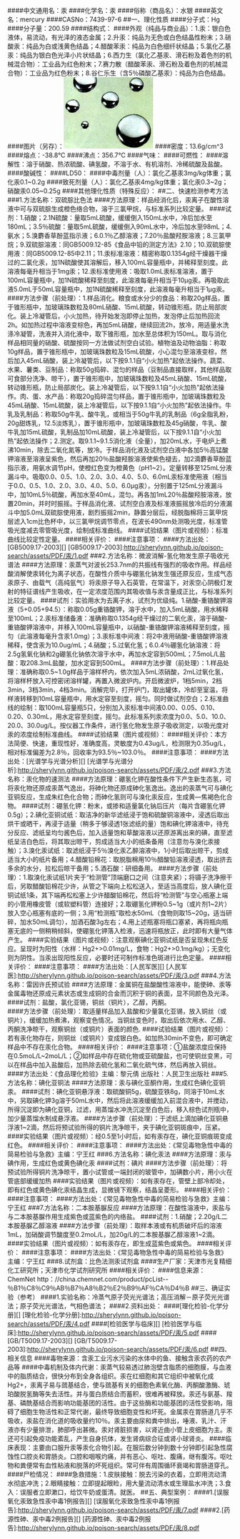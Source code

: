 ####中文通用名：汞
####化学名：汞
####俗称（商品名）：水银
####英文名：mercury
####CASNo：7439-97-6
##一、理化性质
####分子式：Hg
####分子量：200.59
####结构式：
####外观（纯品与商业品）：1.汞：银白色液体，易流动，有光泽的液态金属；2.升汞：纯品为无色或白色结晶性粉末；3.硝酸汞：纯品为白或浅黄色结晶；4.醋酸苯汞：纯品为白色细纤状结晶；5.氯化乙基汞：纯品为银白色光泽小片状结晶；6.西力生（氯化乙基汞、滑石粉及着色剂的机械混合物）：工业品为红色粉末；7.赛力散（醋酸苯汞、滑石粉及着色剂的机械混合物）：工业品为红色粉末；8.谷仁乐生（含5％磷酸乙基汞）：纯品为白色结晶。
####图片（另存）：![外观](./assets/duwu/汞/@1外观.jpg)
####密度：13.6g/cm^3
####熔点：-38.8℃
####沸点：356.7℃
####气味：
####可燃性：
####溶解性：溶于硝酸、热浓硫酸、碘氢酸，不溶于水、有机溶剂、冷稀硫酸及盐酸。
####酸碱性：
####LD50：
####中毒剂量（人）：氯化乙基汞3mg/kg体重；氯化汞0.1~0.2g
####致死剂量（人）：氯化乙基汞4mg/kg体重；氯化汞0.3~2g；硝酸汞0.05~0.25g
####其他理化性质（特殊反应）：
##二、快速检测参考方法
###1.方法名称：双硫腙比色法
####方法原理：样品经消化后，汞离子在酸性溶液中可与双硫腙生成橙色络合物，溶于三氯甲烷，与标准系列比较定量。
####试剂：1.硝酸；2.1N硫酸：量取5mL硫酸，缓缓倒入150mL水中，冷后加水至180mL；3.5％硫酸：量取5mL硫酸，缓缓倒入90mL水中，冷后加水至98mL；4.氨水；5.溴麝香草酚蓝指示液；6.0.1％乙醇溶液；7.20％盐酸羟胺溶液；8.三氯甲烷；9.双硫腙溶液：同GB5009.12-85《食品中铅的测定方法》2.10；10.双硫腙使用液：同GB5009.12-85中2.11；11.汞标准溶液：精密称取0.1354g经干燥器干燥过的二氯化汞，加1N硫酸使其溶解后，移入100mL容量瓶中，并稀释至刻度。此溶液每毫升相当于1mg汞；12.汞标准使用液：吸取1.0mL汞标准溶液，置于100mL容量瓶中，加1N硫酸稀释至刻度，此溶液每毫升相当于10μg汞。再吸取此液5.0mL于50mL容量瓶中，加1N硫酸稀释至刻度，此溶液每毫升相当于1μg汞。
####方法步骤（前处理）：1.样品消化。粮食或水分少的食品：称取20g样品，置于锥形瓶中，加玻璃珠数粒及80mL硝酸、15mL硫酸，转动锥形瓶，防止局部炭化。装上冷凝管后，小火加热，待开始发泡即停止加热，发泡停止后加热回流2h。如加热过程中溶液变棕色，再加5mL硝酸，继续回流2h，放冷，用适量水洗涤冷凝管，洗液并入消化液中，取下锥形瓶，加水至总体积为150mL。取与消化样品相同量的硝酸、硫酸按同一方法做试剂空白试验。植物油及动物油脂：称取10g样品，置于锥形瓶中，加玻璃珠数粒及15mL硫酸，小心混匀至溶液变棕，然后加入45mL硝酸，装上冷凝管后，以下按9.1.1自“小火加热”起依法操作。蔬菜、水果、薯类、豆制品：称取50g捣碎、混匀的样品（豆制品直接取样，其他样品取可食部分洗净、晾干），置于锥形瓶中，加玻璃珠数粒及45mL硝酸、15mL硫酸，转动锥形瓶，防止局部炭化。装上冷凝管后，以下按9.1.1自“小火加热”起依法操作。肉、蛋、水产品：称取20g捣碎混匀样品，置于锥形瓶中，加玻璃珠数粒及45mL硝酸、15mL硫酸，装上冷凝管后，以下按9.1.1自“小火加热”起依法操作。牛乳及乳制品：称取50g牛乳、酸牛乳，或相当于50g牛乳的乳制品（6g全脂乳粉，20g甜炼乳，12.5淡炼乳），置于锥形瓶中，加玻璃珠数粒及45g硝酸，牛乳、酸牛乳加15mL硫酸，乳制品加10mL硫酸，装上冷凝管后，以下按9.1.1自“小火加热”起依法操作；2.测定。取9.1.1~9.1.5消化液（全量），加20mL水，于电炉上煮沸10min，除去二氧化氮等，放冷。于样品消化液及试剂空白液中各加5％高锰酸钾溶液至溶液呈紫色，然后再加20％盐酸羟胺溶液使紫色褪去，加2滴麝香草酚蓝指示液，用氨水调节pH，使橙红色变为橙黄色（pH1~2）。定量转移至125mL分液漏斗中。吸取0.0、0.5、1.0、2.0、3.0、4.0、5.0、6.0mL汞标准使用液（相当于0.0、0.5、1.0、2.0、3.0、4.0、5.0、6.0μg汞），分别置于125mL分液漏斗中，加10mL5％硫酸，再加水至40mL，混匀。再各加1mL20％盐酸羟胺溶液，放置20min，并时时振摇。于样品消化液、试剂空白液及标准液振摇放冷后的分液漏斗中加5.0mL双硫腙使用液，剧烈振摇2min，静置分层后，经脱脂棉将三氯甲烷层滤入1cm比色杯中，以三氯甲烷调节零点，在波长490nm处测吸光度，标准管吸光度减去零管吸光度，绘制成标准曲线。
####试验结果（图片或视频）：标准曲线比较定性定量。
####相关评价：
####注意事项：
####方法出处：[GB5009.17-2003][]
[GB5009.17-2003]:http://sherylynn.github.io/poison-search/assets/PDF/汞/1.pdf
###2.方法名称：微波消解-氢化物发生原子吸收光谱法
####方法原理：汞蒸气对波长253.7nm的共振线有强烈的吸收作用。样品经酸消解使汞转化为离子状态，在酸性介质中与硼氢化钠发生强还原反应，生成气态汞原子、由载气（高纯氩气）将汞原子导入石英管，在常温下，对汞空心阴极灯发射的特征谱线产生吸收，在一定浓度范围内其吸收值与汞含量成正比，与标准系列比较定量。
####试剂：实验用水为去离子水，试剂为优级纯。1.硝酸-重铬酸钾溶液（5+0.05+94.5）：称取0.05g重铬酸钾，溶于水中，加入5mL硝酸，用水稀释至100mL；2.汞标准储备液：准确称取0.1354g经干燥过的二氧化汞，溶于硝酸-重铬酸钾溶液中，并移入100mL容量瓶中，以硝酸-重铬酸钾溶液稀释至刻度，摇匀（此溶液每毫升含汞1.0mg）；3.汞标准中间液：将2中液用硝酸-重铬酸钾溶液稀释，使含汞为10.0ug/mL；4.硝酸；5.过氧化氢；6.0.4％硼氢化钠溶液：将2.5g氢氧化钠和2g硼氢化钠依次溶于水中，再加水定容到500mL；7.5moL/L盐酸：取208.3mL盐酸，加水定容到500mL。
####方法步骤（前处理）：1.样品处理：准确称取0.5~1.0g样品于溶样杯内，依次加入5mL浓硝酸，2mL过氧化氢，将溶样杯放入可控密闭溶样罐，再置入微波炉内。开启微波炉，1档5min，2档3min，3档3min，4档3min。消解完毕，打开炉门，取出罐体，冷却至室温，将样液转移到10mL容量瓶中，用水定容至刻度，摇匀。同时做试剂空白；2.标准曲线的绘制：取100mL容量瓶5只，分别加入汞标准中间液0.00、0.05、0.10、0.20、0.30mL，用水定容至刻度，摇匀。此标准系列汞浓度为0.0、5.0、10.0、20.0、30.0ug/L。按仪器工作条件，进行氢化物发生原子吸收测定，以吸光度对汞的浓度绘制标准曲线。
####试验结果（图片或视频）：
####相关评价：本方法简便、快速，重现性好，准确度高，灵敏度为0.43ug/L，检测限为0.35ug/L，相对标准偏差为2.8％，回收率为93.5％~103.0％。
####注意事项：
####方法出处：[光谱学与光谱分析][]
[光谱学与光谱分析]:http://sherylynn.github.io/poison-search/assets/PDF/汞/2.pdf
###3.方法名称：汞化物的速测法
####方法原理：硼氢化钾在酸性条件下产生新生态氢，可将汞化物还原成汞蒸气逸出，将砷化物还原成砷化氢逸出。逸出的汞蒸气可与碘化亚铜反应，生成朱红色化合物；而砷化氢则可与溴化汞反应，生成黄—焦褐色化合物。
####试剂：硼氢化钾：粉末，或掺和适量氯化钠后压片（每片含硼氢化钾0.5g）；2.碘化亚铜试纸：取洁净的新华滤纸浸于饱和硫酸铜溶液中，浸透后取出烘干或晒干，再浸于适量（稍多于够浸透1张滤纸的量）饱和碘化钾溶液中，待充分反应、滤纸呈均匀酱色后，加入适量饱和草酸溶液以还原游离出来的碘，直至滤纸呈洁白色后，将其取出晾干，剪成适当大小的纸条备用（注意勿与溴化汞接触）；3.溴化汞试纸：取滤纸浸于5％溴化汞乙醉溶液中，1小时后取出晾干，剪成适当大小的纸片备用；4.醋酸铅棉花：取脱脂棉用10％醋酸铅溶液浸透，取出挤去多余的水分，拉松后晾干备用；5.酒石酸：研细备用。
####方法步骤（前处理）：1.取溴化汞试纸1片夹于“检测管”顶端磨口之间（注意夹紧）；将镊子洗净擦干后，另取醋酸铅棉花少许，从管之下端向上松松送入，至适当高度后，放人碘化亚铜试纸1条，其下端再松松塞上少许醋酸铅棉花，然后将“检测管”与空心瓶塞上端的小管用橡皮管（或软塑料管）连接好；2.取硼氢化钾粉0.5~1g（或片剂1~2片）放入空心瓶塞有底的一侧；3.用“检测瓶”取检水50mL（食物则取15~20g，适当研碎，加水50mL调匀），加酒石酸3g左右；4.用上述瓶塞将瓶口塞紧，再将瓶向瓶塞无底的一侧稍稍倾斜，使硼氢化钾落入检液，迅速将瓶放正，此时即有大量气体产生。
####实验结果（图片或视频）：注意观察碘化亚铜试纸是否呈现朱红色反应。呈现时为阳性（水样：Hg2+>0.01mg/L，食物：Hg2+>0.1mg/kg）；无变化则为阴性。当汞出现阳性反应，必要时还可制作标准色斑进行比色定量。
####相关评价：
####注意事项：
####方法出处：[人民军医][]
[人民军医]:http://sherylynn.github.io/poison-search/assets/PDF/汞/3.pdf
###4.方法名称：雷因许氏预试验
####方法原理：金属铜在盐酸酸性溶液中，能使砷、汞等金属毒物还原成元素状态或生成铜的合金而沉积于铜的表面，显不同颜色及光泽。  
####试剂：盐酸，氯化亚锡，铜丝（铜片），乙醇，丙酮。			
####方法步骤（前处理）：取适量样品加入盐酸和少量氯化亚锡，放入铜丝（或铜片），缓缓加热煮沸，观察变色情况。当铜丝变色时，取出后依次用水、乙醇、丙酮洗净晾干，观察铜丝（或铜片）表面的颜色.
####试验结果（图片或视频）：若有汞化物存在，则铜丝（或铜片）变成银白色。如加热30min不变色，即可确定样品中不存在汞化合物。
####相关评价：
####注意事项：①盐酸浓度应保持在0.5moL/L~2moL/L；②如样品中存在硫化物或亚硫酸盐，也可使铜丝变黑，可以在样品中加入盐酸后，加热除去硫化氢和二氧化硫气体，然后再放入铜丝。            
####方法出处：《食品理化检验》主编：黎元倩 出版社：人民卫生出版社
###5.方法名称：碘化亚铜法
####方法原理：汞与碘化亚酮作用，生成红色碘化亚铜汞。
####试剂：碘化亚铜悬浮液：取硫酸铜5g，硫酸亚铁8g，同溶于10mL水中，另取碘化钾3g溶于50mL水中，然后将此溶液缓缓加入前混合液中，并搅动，所得沉淀即为碘化亚铜，过滤，用蒸馏水冲洗沉淀至白色后，移入棕色试剂瓶中，加少量蒸馏水制成悬浮液。
####方法步骤（前处理）：于滤纸上滴加碘化亚铜悬浮液1~2滴，然后将预试验所得的铜片洗净晾干，夹于碘化亚铜斑痕中，压紧。
####实验结果（图片或视频）：经0.5至1小时后，如有汞存在，碘化亚铜痕斑变成红色。
####相关评价：
####注意事项：
####方法出处：《常见毒物急性中毒的简易检验与急救》主编：宁王红
###6.方法名称：碘化汞法
####方法原理：汞与碘作用，生成红色或黄色碘化汞
####试剂：碘片
####方法步骤（前处理）：将预试验所得铜片洗净晾干，置小试管或一端封闭的玻管中，加碘数小片，用小火在管底部缓缓加热
####实验结果（图片或视频）：如有汞存在，管壁上部冷却处，即有红色或黄色碘化汞结晶生成，显微镜下观察，结晶呈菱形。
####相关评价：
####注意事项：
####方法出处：《常见毒物急性中毒的简易检验与急救》主编：宁王红
###7.方法名称：二本胺基脲反应
####方法原理：在酸性溶液中，汞盐与与二本胺基脲作用生成紫色或蓝紫色的内络盐。
####试剂：1.硝酸；2.20g/L二本胺基脲乙醇溶液
####方法步骤（前处理）：取样本液或有机质破坏后的溶液1mL，加硝酸调节酸度至0.2moL/L，加20g/L的二本胺基脲乙醇溶液1~2滴。
####实验结果（图片或视频）：如有汞存在，即生成蓝紫色或紫色。
####相关评价：
####注意事项：
####方法出处：《常见毒物急性中毒的简易检验与急救》主编：宁王红
###8.试剂盒：比色法测汞试剂盒
####生产厂家：天津市光复精细化工研究所；天津市化学试剂研究所 
####相关评价：
####信息来源：ChemNet http：//china.chemnet.com/product/pcList--％B1％C8％C9％AB％B7％A8％B2％E2％B9％AF％CA％D4％B
##三、确证实验（参考）
####1.实验名称：冷蒸气原子荧光光谱法；高压消解－原子荧光光谱法；原子荧光光谱法，气相色谱法；
####2.资料出处：
####[理化检验-化学分册][]
[理化检验-化学分册]:http://sherylynn.github.io/poison-search/assets/PDF/汞/4.pdf
####[检验医学与临床][]
[检验医学与临床]:http://sherylynn.github.io/poison-search/assets/PDF/汞/5.pdf
####[GB/T5009.17-2003][]
[GB/T5009.17-2003]:http://sherylynn.github.io/poison-search/assets/PDF/汞/6.pdf
##四、相关信息
####毒物来源：含汞工业污水污染的水体中的鱼、接触含汞农药的农产品等
####中毒机制及体内代谢：汞蒸气较易透过肺泡壁含脂质的细胞膜，与血液中的脂质结合，很快分布到全身各组织。汞在红细胞和其它组织中被氧化成Hg2+，汞离子易与巯基结合，使与巯基有关的细胞色素氧化酶、丙酮酸激酶、琥珀酸脱氢酶等失去活性。并与蛋白质结合而蓄积，很难再被释放。汞还与氨基、羧基、磷酰基结合而影响功能基团的活性。由于这些酶和功能基团的活性受影响，阻碍了细胞生物活性和正常代谢，最终导致细胞变性和坏死。金属汞在胃肠道几乎不吸收，汞盐在消化道的吸收量约10％。汞主要由尿和粪中排出，唾液、乳汁、汗液亦有少量排泄，肺部呼出甚微。汞对肾脏损害，以肾近曲小管上皮细胞为主。汞还可引起免疫功能紊乱，产生自身抗体，发生肾病综合征或肾小球肾炎。
####临床表现：主要由口服升汞等汞化合物引起。在服后数分钟到数十分钟即引起急性腐蚀性口腔炎和胃肠炎。口腔和咽喉灼痛，并有恶心、呕吐、腹痛，继有腹泻。呕吐物和粪便常有血性粘液和脱落的坏死组织。常可伴有周围循环衰竭和胃肠道穿孔。
####尸检情况：
####急救措施：1.皮肤接触：脱去污染的衣着，立即用流动清水彻底冲洗；2.眼睛接触：立即提起眼睑，用大量流动清水或生理盐水冲洗；3.食入：误服者立即漱口，给饮牛奶或蛋清。就医。
##五、典型案例：
####1.[误服氧化汞致急性汞中毒1例报告][]
[误服氧化汞致急性汞中毒1例报告]:http://sherylynn.github.io/poison-search/assets/PDF/汞/7.pdf
####2.[药源性砷、汞中毒2例报告][]
[药源性砷、汞中毒2例报告]:http://sherylynn.github.io/poison-search/assets/PDF/汞/8.pdf
